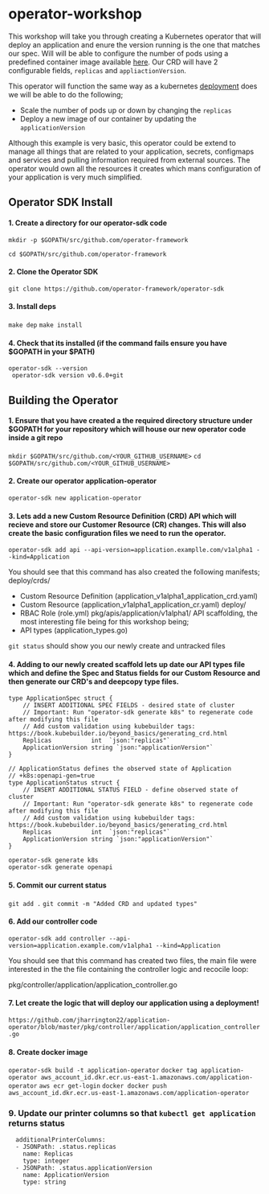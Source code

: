 # operator-workshop

This workshop will take you through creating a Kubernetes operator that will deploy an application and enure the version running is the one that matches our spec. Will will be able to configure the number of pods using a predefined container image available [here](https://quay.io/jharrington22). Our CRD will have 2 configurable fields, `replicas` and `appliactionVersion`. 

This operator will function the same way as a kubernetes [deployment](
https://kubernetes.io/docs/concepts/workloads/controllers/deployment/) does we will be able to do the following;
- Scale the number of pods up or down by changing the `replicas`
- Deploy a new image of our container by updating the `applicationVersion`

Although this example is very basic, this operator could be extend to manage all things that are related to your application, secrets, configmaps and services and pulling information required from external sources. The operator would own all the resources it creates which mans configuration of your application is very much simplified.

## Operator SDK Install
#### 1. Create a directory for our operator-sdk code
`mkdir -p $GOPATH/src/github.com/operator-framework`

`cd $GOPATH/src/github.com/operator-framework`

#### 2. Clone the Operator SDK
`git clone https://github.com/operator-framework/operator-sdk`

#### 3. Install deps
`make dep`
`make install`

#### 4. Check that its installed (if the command fails ensure you have $GOPATH in your $PATH)

```
operator-sdk --version
 operator-sdk version v0.6.0+git
```

## Building the Operator 

#### 1. Ensure that you have created a the required directory structure under $GOPATH for your repository which will house our new operator code inside a git repo
`mkdir $GOPATH/src/github.com/<YOUR_GITHUB_USERNAME>`
`cd $GOPATH/src/github.com/<YOUR_GITHUB_USERNAME>`

#### 2. Create our operator application-operator
`operator-sdk new application-operator`

#### 3. Lets add a new Custom Resource Definition (CRD) API which will recieve and store our Customer Resource (CR) changes. This will also create the basic configuration files we need to run the operator. 
`operator-sdk add api --api-version=application.examplle.com/v1alpha1 --kind=Application`

You should see that this command has also created the following manifests;
deploy/crds/
- Custom Resource Definition (application_v1alpha1_application_crd.yaml)
- Custom Resource (application_v1alpha1_application_cr.yaml)
deploy/
- RBAC Role (role.yml)
pkg/apis/application/v1alpha1/
API scaffolding, the most interesting file being for this workshop being;
- API types (application_types.go)

`git status` should show you our newly create and untracked files

#### 4. Adding to our newly created scaffold lets up date our API types file which and define the Spec and Status fields for our Custom Resource and then generate our CRD's and deepcopy type files.

```
type ApplicationSpec struct {
	// INSERT ADDITIONAL SPEC FIELDS - desired state of cluster
	// Important: Run "operator-sdk generate k8s" to regenerate code after modifying this file
	// Add custom validation using kubebuilder tags: https://book.kubebuilder.io/beyond_basics/generating_crd.html
	Replicas           int  `json:"replicas"`
	ApplicationVersion string `json:"applicationVersion"`
}

// ApplicationStatus defines the observed state of Application
// +k8s:openapi-gen=true
type ApplicationStatus struct {
	// INSERT ADDITIONAL STATUS FIELD - define observed state of cluster
	// Important: Run "operator-sdk generate k8s" to regenerate code after modifying this file
	// Add custom validation using kubebuilder tags: https://book.kubebuilder.io/beyond_basics/generating_crd.html
	Replicas           int  `json:"replicas"`
	ApplicationVersion string `json:"applicationVersion"`
}
```

```
operator-sdk generate k8s
operator-sdk generate openapi

```
#### 5. Commit our current status
`git add .`
`git commit -m "Added CRD and updated types"`

#### 6. Add our controller code
`operator-sdk add controller --api-version=application.example.com/v1alpha1 --kind=Application`

You should see that this command has created two files, the main file were interested in the the file containing the controller logic and recocile loop:

pkg/controller/application/application_controller.go

#### 7. Let create the logic that will deploy our application using a deployment!

`https://github.com/jharrington22/application-operator/blob/master/pkg/controller/application/application_controller.go`

#### 8. Create docker image

`operator-sdk build -t application-operator`
`docker tag application-operator aws_account_id.dkr.ecr.us-east-1.amazonaws.com/application-operator`
`aws ecr get-login`
`docker docker push aws_account_id.dkr.ecr.us-east-1.amazonaws.com/application-operator`


### 9. Update our printer columns so that `kubectl get application` returns status

```
  additionalPrinterColumns:
  - JSONPath: .status.replicas
    name: Replicas
    type: integer
  - JSONPath: .status.applicationVersion
    name: ApplicationVersion
    type: string 
```
